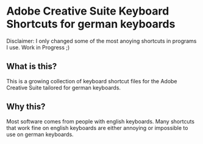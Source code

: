 # Adobe Creative Suite Keyboard Shortcuts for german keyboards

Disclaimer: I only changed some of the most anoying shortcuts in programs I use. Work in Progress ;)

## What is this?

This is a growing collection of keyboard shortcut files for the Adobe Creative Suite tailored for german keyboards.

## Why this?

Most software comes from people with english keyboards. Many shortcuts that work fine on english keyboards are either annoying or impossible to use on german keyboards.